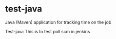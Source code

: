 # test-java
Java (Maven) application for tracking time on the job

Test-java
This is to test poll scm in jenkins
